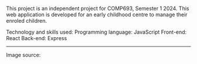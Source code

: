 This project is an independent project for COMP693, Semester 1 2024. This web application is developed for an early childhood centre to manage their enroled children.

Technology and skills used:
Programming language: JavaScript
Front-end: React
Back-end: Express



-----
Image source:
